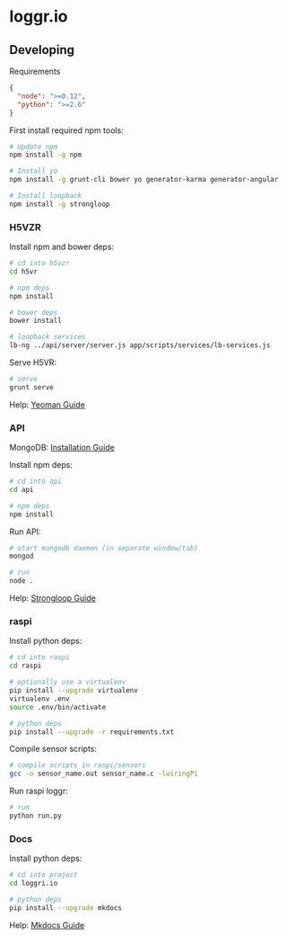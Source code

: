 # loggr.io

## Developing

Requirements

```json
{
  "node": ">=0.12",
  "python": ">=2.6"
}
```

First install required npm tools:

```bash
# Update npm
npm install -g npm

# Install yo
npm install -g grunt-cli bower yo generator-karma generator-angular

# Install loopback
npm install -g strongloop
```

### H5VZR

Install npm and bower deps:

```bash
# cd into h5vzr
cd h5vr

# npm deps
npm install

# bower deps
bower install

# loopback services
lb-ng ../api/server/server.js app/scripts/services/lb-services.js

```

Serve H5VR:

```bash
# serve
grunt serve
```

Help: [Yeoman Guide](https://github.com/yeoman/generator-angular#usage)

### API

MongoDB: [Installation Guide](http://docs.mongodb.org/manual/installation/)

Install npm deps:

```bash
# cd into api
cd api

# npm deps
npm install
```

Run API:

```bash
# start mongodb daemon (in separate window/tab)
mongod

# run
node .
```

Help: [Strongloop Guide](http://docs.strongloop.com/display/public/LB/LoopBack)

### raspi

Install python deps:

```bash
# cd into raspi
cd raspi

# optionally use a virtualenv
pip install --upgrade virtualenv
virtualenv .env
source .env/bin/activate

# python deps
pip install --upgrade -r requirements.txt
```

Compile sensor scripts:

```bash
# compile scripts in raspi/sensors
gcc -o sensor_name.out sensor_name.c -lwiringPi
```

Run raspi loggr:
```bash
# run
python run.py
```

### Docs

Install python deps:

```bash
# cd into project
cd loggri.io

# python deps
pip install --upgrade mkdocs
```

Help: [Mkdocs Guide](http://www.mkdocs.org/)
